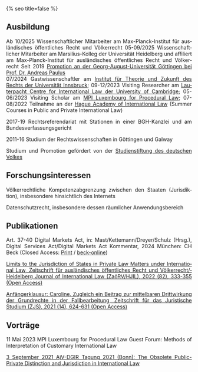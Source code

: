 {% seo title=false %}
<style>body {text-align: justify}</style>

## Ausbildung
Ab 10/2025 Wis&shy;sen&shy;schaft&shy;lich&shy;er Mit&shy;arb&shy;eit&shy;er am Max-&shy;Planck-&shy;Inst&shy;itut für aus&shy;länd&shy;isches öffent&shy;lich&shy;es Recht und Völ&shy;ker&shy;recht
05-09/2025 Wis&shy;sen&shy;schaft&shy;lich&shy;er Mit&shy;arb&shy;eit&shy;er am Mar&shy;sil&shy;ius-&shy;Kol&shy;leg der Uni&shy;ver&shy;si&shy;tät Hei&shy;del&shy;berg und aff&shy;il&shy;iert am Max-&shy;Planck-&shy;Inst&shy;itut für aus&shy;länd&shy;isches öffent&shy;lich&shy;es Recht und Völ&shy;ker&shy;recht
Seit 2019 [Promotion an der Georg-August-Uni&shy;ver&shy;si&shy;tät Göt&shy;tin&shy;gen bei Prof. Dr. An&shy;dreas Pau&shy;lus](https://uni-goettingen.de/de/428947.html)  
07/2024 Gast&shy;wis&shy;sen&shy;schaft&shy;ler am [In&shy;sti&shy;tut für Theo&shy;rie und Zu&shy;kun&shy;ft des Rechts der Uni&shy;ver&shy;si&shy;tät Inns&shy;bruck](https://www.uibk.ac.at/de/zukunftsrecht/); 09-12/2023 Vis&shy;iting Re&shy;search&shy;er am [Lau&shy;ter&shy;pacht Cen&shy;tre for Inter&shy;natio&shy;nal Law der Uni&shy;ver&shy;sity of Cam&shy;brid&shy;ge](https://www.lcil.cam.ac.uk/); 05-06/2023 Vis&shy;iting Scholar am [MPI Lux&shy;em&shy;bourg for Pro&shy;ced&shy;ural Law](https://www.mpi.lu/home/); 07-08/2022 Teil&shy;nah&shy;me an der [Hag&shy;ue Aca&shy;demy of In&shy;ter&shy;natio&shy;nal Law](https://www.hagueacademy.nl) (Sum&shy;mer Cour&shy;ses in Pub&shy;lic and Pri&shy;vate Inter&shy;natio&shy;nal Law)  

2017-19 Rechts&shy;ref&shy;eren&shy;dar&shy;iat mit Stat&shy;ion&shy;en in einer BGH-&shy;Kanzlei und am Bundes&shy;verfassungs&shy;gericht  

2011-16 Stud&shy;ium der Rechts&shy;wissen&shy;schaften in Göt&shy;tingen und Gal&shy;way  
  
Stud&shy;ium und Pro&shy;mo&shy;tion ge&shy;för&shy;dert von der [Studien&shy;stiftung des deut&shy;schen Volk&shy;es](https://www.studienstiftung.de/leitbild/)

## Forschungsinteressen
Völker&shy;recht&shy;liche Kom&shy;pe&shy;tenz&shy;ab&shy;gren&shy;zung zwi&shy;schen den Sta&shy;aten (Juris&shy;dik&shy;tion), ins&shy;beson&shy;dere hin&shy;sicht&shy;lich des Inter&shy;nets  

Daten&shy;schutz&shy;recht, ins&shy;beson&shy;dere des&shy;sen räum&shy;licher An&shy;wend&shy;ungs&shy;bereich

## Publikationen
Art. 37-40 Dig&shy;ital Mar&shy;kets Act, in: Mast&shy;/Ket&shy;temann/&shy;Drey&shy;er&shy;/Schulz (Hrsg.), Dig&shy;ital Ser&shy;vic&shy;es Act&shy;/Digi&shy;tal Mar&shy;kets Act Kom&shy;men&shy;tar, 2024 Mün&shy;chen: CH Beck (Closed Access: [Print](https://www.beck-shop.de/mast-kettemann-dreyer-schulz-digital-services-act-digital-markets-act-dsa-dma/product/34660327) / [beck-online](https://beck-online.beck.de/Bcid/Y-400-W-MaKeDrScKoDSADMA-G-EU_VO_2022_1925-A-37))  

[Limits to the Juris&shy;diction of Sta&shy;tes in Priv&shy;ate Law Mat&shy;ters under Inter&shy;natio&shy;nal Law, Zeit&shy;schrift für aus&shy;län&shy;di&shy;sches öffent&shy;liches Recht und Völker&shy;recht/&shy;Heidel&shy;berg Jour&shy;nal of Inter&shy;nat&shy;ional Law (ZaöRV/&shy;HJIL), 2022 (82), 333-355 (Open Access)](https://www.nomos-elibrary.de/10.17104/0044-2348-2022-2-333/limits-to-the-jurisdiction-of-states-in-private-law-matters-under-international-law-jahrgang-82-2022-heft-2?page=1)  

[Anfänger&shy;klausur: Caroline. Zu&shy;gleich ein Bei&shy;trag zur mit&shy;tel&shy;baren Dritt&shy;wirk&shy;ung der Grund&shy;rech&shy;te in der Fall&shy;bear&shy;beit&shy;ung, Zeit&shy;schrift für das Jurist&shy;ische Studium (ZJS), 2021 (14), 624-631 (Open Access)](http://www.zjs-online.com/dat/artikel/2021_5_1551.pdf)

## Vorträge
11 Mai 2023 MPI Luxem&shy;bourg for Pro&shy;cedu&shy;ral Law Guest Fo&shy;rum: Methods of Inter&shy;pre&shy;tation of Cust&shy;omary Inter&shy;natio&shy;nal Law  

[3 September 2021 AjV-DGIR Tag&shy;ung 2021 (Bonn): The Obso&shy;lete Public-Private Dist&shy;inct&shy;ion and Juris&shy;dict&shy;ion in Inter&shy;natio&shy;nal Law](https://www.jura.uni-bonn.de/fileadmin/Fachbereich_Rechtswissenschaft/Einrichtungen/Institute/Voelkerrecht/AjV_Tagung_2021/AjV-DGIR_Conference_2021_Programme_short.pdf)
